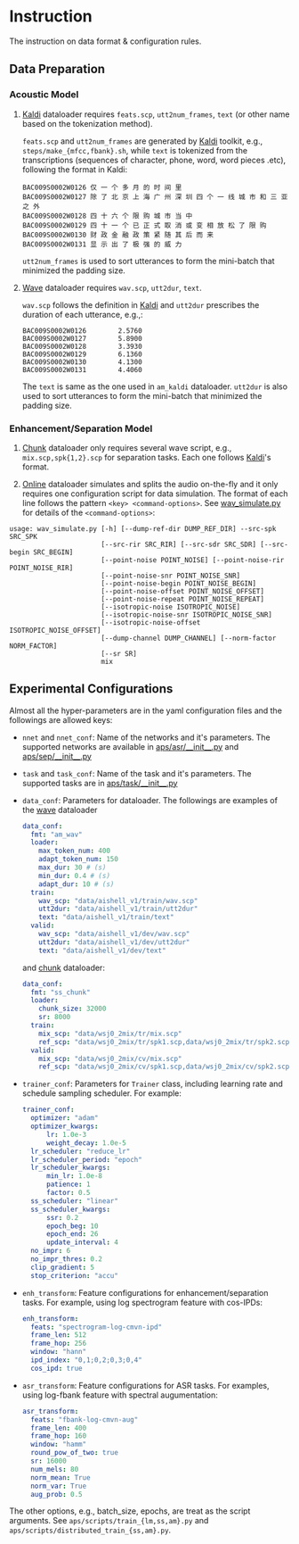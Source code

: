 # Instruction

The instruction on data format & configuration rules.

## Data Preparation

### Acoustic Model

1. [Kaldi](../aps/loader/am/kaldi.py) dataloader requires `feats.scp`, `utt2num_frames`, `text` (or other name based on the tokenization method).

    `feats.scp` and `utt2num_frames` are generated by [Kaldi](https://github.com/kaldi-asr/kaldi) toolkit, e.g., `steps/make_{mfcc,fbank}.sh`, while `text` is tokenized from the transcriptions (sequences of character, phone, word, word pieces .etc), following the format in Kaldi:
    ```
    BAC009S0002W0126 仅 一 个 多 月 的 时 间 里
    BAC009S0002W0127 除 了 北 京 上 海 广 州 深 圳 四 个 一 线 城 市 和 三 亚 之 外
    BAC009S0002W0128 四 十 六 个 限 购 城 市 当 中
    BAC009S0002W0129 四 十 一 个 已 正 式 取 消 或 变 相 放 松 了 限 购
    BAC009S0002W0130 财 政 金 融 政 策 紧 随 其 后 而 来
    BAC009S0002W0131 显 示 出 了 极 强 的 威 力
    ```
    `utt2num_frames` is used to sort utterances to form the mini-batch that minimized the padding size.

2. [Wave]([Kaldi](../aps/loader/am/wav.py)) dataloader requires `wav.scp`, `utt2dur`, `text`.

    `wav.scp` follows the definition in [Kaldi](https://github.com/kaldi-asr/kaldi) and `utt2dur` prescribes the duration of each utterance, e.g.,:
    ```
    BAC009S0002W0126        2.5760
    BAC009S0002W0127        5.8900
    BAC009S0002W0128        3.3930
    BAC009S0002W0129        6.1360
    BAC009S0002W0130        4.1300
    BAC009S0002W0131        4.4060
    ```
    The `text` is same as the one used in `am_kaldi` dataloader. `utt2dur` is also used to sort utterances to form the mini-batch that minimized the padding size.

### Enhancement/Separation Model

1. [Chunk](../aps/loader/ss/chunk.py) dataloader only requires several wave script, e.g., `mix.scp,spk{1,2}.scp` for separation tasks. Each one follows [Kaldi](https://github.com/kaldi-asr/kaldi)'s format.

2. [Online](../aps/loader/ss/online.py) dataloader simulates and splits the audio on-the-fly and it only requires one configuration script for data simulation. The format of each line follows the pattern `<key> <command-options>`. See [wav_simulate.py](https://github.com/funcwj/setk/blob/master/scripts/sptk/wav_simulate.py) for details of the `<command-options>`:
```
usage: wav_simulate.py [-h] [--dump-ref-dir DUMP_REF_DIR] --src-spk SRC_SPK
                       [--src-rir SRC_RIR] [--src-sdr SRC_SDR] [--src-begin SRC_BEGIN]
                       [--point-noise POINT_NOISE] [--point-noise-rir POINT_NOISE_RIR]
                       [--point-noise-snr POINT_NOISE_SNR]
                       [--point-noise-begin POINT_NOISE_BEGIN]
                       [--point-noise-offset POINT_NOISE_OFFSET]
                       [--point-noise-repeat POINT_NOISE_REPEAT]
                       [--isotropic-noise ISOTROPIC_NOISE]
                       [--isotropic-noise-snr ISOTROPIC_NOISE_SNR]
                       [--isotropic-noise-offset ISOTROPIC_NOISE_OFFSET]
                       [--dump-channel DUMP_CHANNEL] [--norm-factor NORM_FACTOR]
                       [--sr SR]
                       mix
```

## Experimental Configurations

Almost all the hyper-parameters are in the yaml configuration files and the followings are allowed keys:

* `nnet` and `nnet_conf`: Name of the networks and it's parameters. The supported networks are available in [aps/asr/\_\_init\_\_.py](../aps/asr/\_\_init\_\_.py) and [aps/sep/\_\_init\_\_.py](../aps/sep/\_\_init\_\_.py)

* `task` and `task_conf`: Name of the task and it's parameters. The supported tasks are in [aps/task/\_\_init\_\_.py](../aps/task/\_\_init\_\_.py)

* `data_conf`: Parameters for dataloader. The followings are examples of the [wave]([Kaldi](../aps/loader/am/wav.py)) dataloader

    ```yaml
    data_conf:
      fmt: "am_wav"
      loader:
        max_token_num: 400
        adapt_token_num: 150
        max_dur: 30 # (s)
        min_dur: 0.4 # (s)
        adapt_dur: 10 # (s)
      train:
        wav_scp: "data/aishell_v1/train/wav.scp"
        utt2dur: "data/aishell_v1/train/utt2dur"
        text: "data/aishell_v1/train/text"
      valid:
        wav_scp: "data/aishell_v1/dev/wav.scp"
        utt2dur: "data/aishell_v1/dev/utt2dur"
        text: "data/aishell_v1/dev/text"
    ```
    and [chunk](../aps/loader/ss/chunk.py) dataloader:

    ```yaml
    data_conf:
      fmt: "ss_chunk"
      loader:
        chunk_size: 32000
        sr: 8000
      train:
        mix_scp: "data/wsj0_2mix/tr/mix.scp"
        ref_scp: "data/wsj0_2mix/tr/spk1.scp,data/wsj0_2mix/tr/spk2.scp"
      valid:
        mix_scp: "data/wsj0_2mix/cv/mix.scp"
        ref_scp: "data/wsj0_2mix/cv/spk1.scp,data/wsj0_2mix/cv/spk2.scp"
    ```

* `trainer_conf`: Parameters for `Trainer` class, including learning rate and schedule sampling scheduler. For example:
    ```yaml
    trainer_conf:
      optimizer: "adam"
      optimizer_kwargs:
          lr: 1.0e-3
          weight_decay: 1.0e-5
      lr_scheduler: "reduce_lr"
      lr_scheduler_period: "epoch"
      lr_scheduler_kwargs:
          min_lr: 1.0e-8
          patience: 1
          factor: 0.5
      ss_scheduler: "linear"
      ss_scheduler_kwargs:
          ssr: 0.2
          epoch_beg: 10
          epoch_end: 26
          update_interval: 4
      no_impr: 6
      no_impr_thres: 0.2
      clip_gradient: 5
      stop_criterion: "accu"
    ```

* `enh_transform`: Feature configurations for enhancement/separation tasks. For example, using log spectrogram feature with cos-IPDs:
    ```yaml
    enh_transform:
      feats: "spectrogram-log-cmvn-ipd"
      frame_len: 512
      frame_hop: 256
      window: "hann"
      ipd_index: "0,1;0,2;0,3;0,4"
      cos_ipd: true
    ```

* `asr_transform`:  Feature configurations for ASR tasks. For examples, using log-fbank feature with spectral augumentation:
    ```yaml
    asr_transform:
      feats: "fbank-log-cmvn-aug"
      frame_len: 400
      frame_hop: 160
      window: "hamm"
      round_pow_of_two: true
      sr: 16000
      num_mels: 80
      norm_mean: True
      norm_var: True
      aug_prob: 0.5
    ```

The other options, e.g., batch_size, epochs, are treat as the script arguments. See `aps/scripts/train_{lm,ss,am}.py` and `aps/scripts/distributed_train_{ss,am}.py`.
